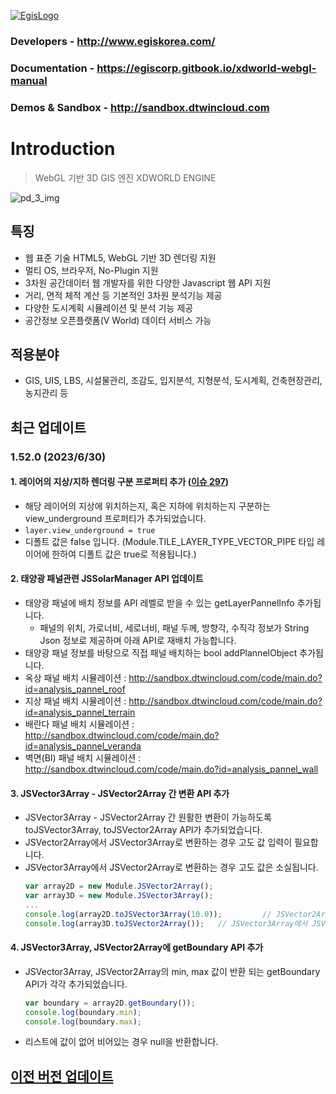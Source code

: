 [![EgisLogo](https://user-images.githubusercontent.com/82925313/160987075-ce7eada9-91ca-4b72-beb6-396e142f90a2.png)](http://www.egiskorea.com/)

### Developers - http://www.egiskorea.com/

### Documentation - https://egiscorp.gitbook.io/xdworld-webgl-manual

### Demos & Sandbox - http://sandbox.dtwincloud.com

# Introduction

> WebGL 기반 3D GIS 엔진 XDWORLD ENGINE

![pd_3_img](https://user-images.githubusercontent.com/82925313/160986727-f473c308-7881-4342-8c08-e31566d93a3b.png)

## 특징

-   웹 표준 기술 HTML5, WebGL 기반 3D 렌더링 지원
-   멀티 OS, 브라우저, No-Plugin 지원
-   3차원 공간데이터 웹 개발자를 위한 다양한 Javascript 웹 API 지원
-   거리, 면적 체적 계산 등 기본적인 3차원 분석기능 제공
-   다양한 도시계획 시뮬레이션 및 분석 기능 제공
-   공간정보 오픈플랫폼(V World) 데이터 서비스 가능

## 적용분야

-   GIS, UIS, LBS, 시설물관리, 조감도, 입지분석, 지형분석, 도시계획, 건축현장관리, 농지관리 등


## 최근 업데이트

### 1.52.0 (2023/6/30)

#### 1. 레이어의 지상/지하 렌더링 구분 프로퍼티 추가 ([이슈 297](https://github.com/EgisCorp/XDWorld/issues/297))
 * 해당 레이어의 지상에 위치하는지, 혹은 지하에 위치하는지 구분하는 view_underground 프로퍼티가 추가되었습니다.
 * ``` layer.view_underground = true ```
 * 디폴트 값은 false 입니다. (Module.TILE_LAYER_TYPE_VECTOR_PIPE 타입 레이어에 한하여 디폴트 값은 true로 적용됩니다.)

#### 2. 태양광 패널관련 JSSolarManager API 업데이트
 * 태양광 패널에 배치 정보를 API 레벨로 받을 수 있는 getLayerPannelInfo 추가됩니다. 
    * 패널의 위치, 가로너비, 세로너비, 패널 두께, 방향각, 수직각 정보가 String Json 정보로 제공하며 아래 API로 재배치 가능합니다. 
 * 태양광 패널 정보를 바탕으로 직접 패널 배치하는 bool addPlannelObject 추가됩니다. 
* 옥상 패널 배치 시뮬레이션 : http://sandbox.dtwincloud.com/code/main.do?id=analysis_pannel_roof
* 지상 패널 배치 시뮬레이션 : http://sandbox.dtwincloud.com/code/main.do?id=analysis_pannel_terrain
* 배란다 패널 배치 시뮬레이션 : http://sandbox.dtwincloud.com/code/main.do?id=analysis_pannel_veranda
* 벽면(BI) 패널 배치 시뮬레이션 : http://sandbox.dtwincloud.com/code/main.do?id=analysis_pannel_wall

#### 3. JSVector3Array - JSVector2Array 간 변환 API 추가
 * JSVector3Array - JSVector2Array 간 원활한 변환이 가능하도록 toJSVector3Array, toJSVector2Array API가 추가되었습니다.
 * JSVector2Array에서 JSVector3Array로 변환하는 경우 고도 값 입력이 필요합니다.
 * JSVector3Array에서 JSVector2Array로 변환하는 경우 고도 값은 소실됩니다.
    ``` javascript
    var array2D = new Module.JSVector2Array();
    var array3D = new Module.JSVector3Array();
    ...
    console.log(array2D.toJSVector3Array(10.0));         // JSVector2Array에서 JSVector3Array로 변환
    console.log(array3D.toJSVector2Array());   // JSVector3Array에서 JSVector2Array로 변환
    ```

#### 4. JSVector3Array, JSVector2Array에 getBoundary API 추가
 * JSVector3Array, JSVector2Array의 min, max 값이 반환 되는 getBoundary API가 각각 추가되었습니다. 
    ``` javascript
    var boundary = array2D.getBoundary());
    console.log(boundary.min);
    console.log(boundary.max);
    ```
 * 리스트에 값이 없어 비어있는 경우 null을 반환합니다.

## [이전 버전 업데이트](https://egiscorp.gitbook.io/xdworld-webgl-manual/release)
